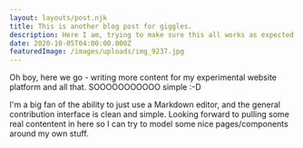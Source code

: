 ```yaml
---
layout: layouts/post.njk
title: This is another blog post for giggles.
description: Here I am, trying to make sure this all works as expected.
date: 2020-10-05T04:00:00.000Z
featuredImage: /images/uploads/img_9237.jpg
---
```

Oh boy, here we go - writing more content for my experimental website platform and all that. SOOOOOOOOOOO simple :-D

I'm a big fan of the ability to just use a Markdown editor, and the general contribution interface is clean and simple. Looking forward to pulling some real contentent in here so I can try to model some nice pages/components around my own stuff.